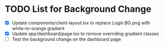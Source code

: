 # TODO List for Background Change

- [x] Update components/client-layout.tsx to replace Login BG.png with white-to-orange gradient
- [x] Update app/dashboard/page.tsx to remove overriding gradient classes
- [ ] Test the background change on the dashboard page
